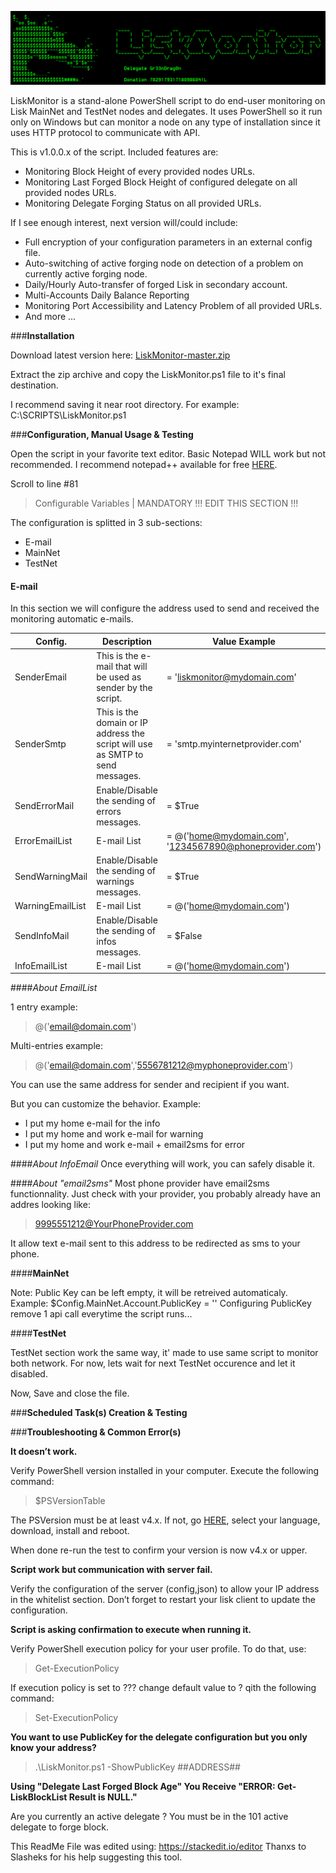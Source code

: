 ![##Images_README_Header##](./PNG/Header.png)

LiskMonitor is a stand-alone PowerShell script to do end-user monitoring on Lisk MainNet and TestNet nodes and delegates. It uses PowerShell so it run only on Windows but can monitor a node on any type of installation since it uses HTTP protocol to communicate with API.

This is v1.0.0.x of the script. Included features are:

 - Monitoring Block Height of every provided nodes URLs.
 - Monitoring Last Forged Block Height of configured delegate on all provided nodes URLs.
 - Monitoring Delegate Forging Status on all provided URLs.

If I see enough interest, next version will/could include:

 - Full encryption of your configuration parameters in an external config file.
 - Auto-switching of active forging node on detection of a problem on currently active forging node.
 - Daily/Hourly Auto-transfer of forged Lisk in secondary account.
 - Multi-Accounts Daily Balance Reporting
 - Monitoring Port Accessibility and Latency Problem of all provided URLs.
 - And more ...


###**Installation**

Download latest version here: [LiskMonitor-master.zip](https://github.com/Gr33nDrag0n69/LiskMonitor/archive/master.zip)

Extract the zip archive and copy the LiskMonitor.ps1 file to it's final destination.

I recommend saving it near root directory. For example: C:\SCRIPTS\LiskMonitor.ps1

###**Configuration, Manual Usage & Testing**

Open the script in your favorite text editor. Basic Notepad WILL work but not recommended. I recommend notepad++ available for free [HERE](https://notepad-plus-plus.org/).

Scroll to line #81

> Configurable Variables | MANDATORY !!! EDIT THIS SECTION !!!


The configuration is splitted in 3 sub-sections:

 - E-mail
 - MainNet
 - TestNet

#### **E-mail**

In this section we will configure the address used to send and received the monitoring automatic e-mails.

Config.          | Description                                                                    | Value Example
------------     | -------------                                                                  | -------------
SenderEmail      | This is the e-mail that will be used as sender by the script.                  | = 'liskmonitor@mydomain.com'
SenderSmtp       | This is the domain or IP address the script will use as SMTP to send messages. | = 'smtp.myinternetprovider.com'
SendErrorMail    | Enable/Disable the sending of errors messages.                                 | = $True
ErrorEmailList   | E-mail List                                                                    | = @('home@mydomain.com', '1234567890@phoneprovider.com')
SendWarningMail  | Enable/Disable the sending of warnings messages.                               | = $True
WarningEmailList | E-mail List                                                                    | = @('home@mydomain.com')
SendInfoMail     | Enable/Disable the sending of infos messages.                                  | = $False 
InfoEmailList    | E-mail List                                                                    | = @('home@mydomain.com')
 
####_About EmailList_

1 entry example:
> @('email@domain.com')

Multi-entries example:
> @('email@domain.com','5556781212@myphoneprovider.com')

You can use the same address for sender and recipient if you want.

But you can customize the behavior. Example:

 - I put my home e-mail for the info
 - I put my home and work e-mail for warning
 - I put my home and work e-mail + email2sms for error

####_About InfoEmail_
Once everything will work, you can safely disable it.

####_About "email2sms"_
Most phone provider have email2sms functionnality. Just check with your provider, you probably already have an addres looking like:
> 9995551212@YourPhoneProvider.com

It allow text e-mail sent to this address to be redirected as sms to your phone.
 
####**MainNet**

Note:
Public Key can be left empty, it will be retreived automaticaly.
Example: $Config.MainNet.Account.PublicKey = ''
Configuring PublicKey remove 1 api call everytime the script runs...

####**TestNet**

TestNet section work the same way, it' made to use same script to monitor both network. For now, lets wait for next TestNet occurence and let it disabled.

Now, Save and close the file.

###**Scheduled Task(s) Creation & Testing**


###**Troubleshooting & Common Error(s)**

**It doesn’t work.**

Verify PowerShell version installed in your computer. Execute the following command:

> $PSVersionTable

The PSVersion must be at least v4.x.
If not, go [HERE](https://www.microsoft.com/en-us/download/details.aspx?id=40855), select your language, download, install and reboot.

When done re-run the test to confirm your version is now v4.x or upper.

**Script work but communication with server fail.**

Verify the configuration of the server (config,json) to allow your IP address in the whitelist section. Don’t forget to restart your lisk client to update the configuration.

**Script is asking confirmation to execute when running it.**

Verify PowerShell execution policy for your user profile. To do that, use:

> Get-ExecutionPolicy 

If execution policy is set to ??? change default value to ? qith the following command:

> Set-ExecutionPolicy

**You want to use PublicKey for the delegate configuration but you only know your address?**

> .\LiskMonitor.ps1 -ShowPublicKey ##ADDRESS##

**Using "Delegate Last Forged Block Age" You Receive "ERROR: Get-LiskBlockList Result is NULL."**

Are you currently an active delegate ? You must be in the 101 active delegate to forge block.



This ReadMe File was edited using: https://stackedit.io/editor
Thanxs to Slasheks for his help suggesting this tool.


